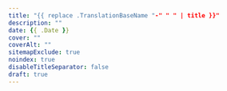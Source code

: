 ```yaml
---
title: "{{ replace .TranslationBaseName "-" " " | title }}"
description: ""
date: {{ .Date }}
cover: ""
coverAlt: ""
sitemapExclude: true
noindex: true
disableTitleSeparator: false
draft: true
---
```


